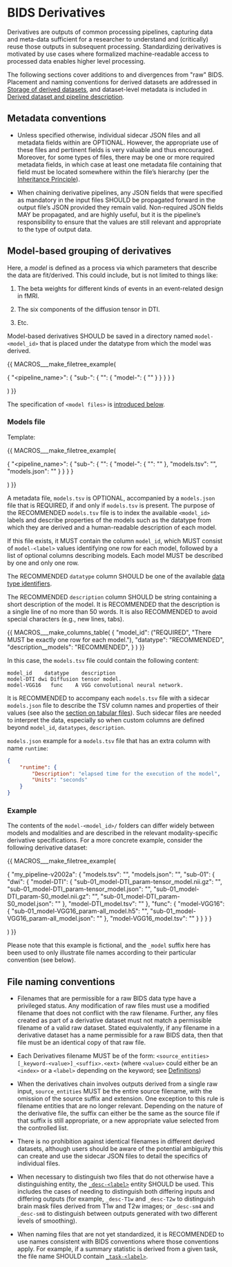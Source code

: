 # BIDS Derivatives

Derivatives are outputs of common processing pipelines, capturing data and
meta-data sufficient for a researcher to understand and (critically) reuse those
outputs in subsequent processing.
Standardizing derivatives is motivated by use cases where formalized
machine-readable access to processed data enables higher level processing.

The following sections cover additions to and divergences from "raw" BIDS.
Placement and naming conventions for derived datasets are addressed in
[Storage of derived datasets][storage], and dataset-level metadata is included
in [Derived dataset and pipeline description][derived-dataset-description].

## Metadata conventions

-   Unless specified otherwise, individual sidecar JSON files and all metadata
    fields within are OPTIONAL. However, the appropriate use of these files and
    pertinent fields is very valuable and thus encouraged. Moreover, for some
    types of files, there may be one or more required metadata fields, in which
    case at least one metadata file containing that field must be located
    somewhere within the file’s hierarchy (per the
    [Inheritance Principle](../02-common-principles.md#the-inheritance-principle)).

-   When chaining derivative pipelines, any JSON fields that were specified as
    mandatory in the input files SHOULD be propagated forward in the output
    file’s JSON provided they remain valid. Non-required JSON fields MAY be
    propagated, and are highly useful, but it is the pipeline’s responsibility
    to ensure that the values are still relevant and appropriate to the type of
    output data.

## Model-based grouping of derivatives

Here, a *model* is defined as a process via which parameters that describe
the data are fit/derived. This could include, but is not limited to things
like:

1.  The beta weights for different kinds of events in an event-related design
    in fMRI.

1.  The six components of the diffusion tensor in DTI.

1.  Etc.

Model-based derivatives SHOULD be saved in a directory named `model-<model_id>`
that is placed under the datatype from which the model was derived.

{{ MACROS___make_filetree_example(

   {
   "<pipeline_name>": {
      "sub-<label>": {
         "<datatype>": {
            "model-<label>": {
                "<model files>"
            }
         }
      }
   }
   }

) }}


The specification of `<model files>` is [introduced below](#file-naming-conventions).

### Models file

Template:

{{ MACROS___make_filetree_example(

   {
   "<pipeline_name>": {
      "sub-<label>": {
         "<datatype>": {
            "model-<label>": {
                "<model files>": ""
            },
            "models.tsv": "",
            "models.json": ""
         }
      }
   }
   }

) }}

A metadata file, `models.tsv` is OPTIONAL, accompanied by
a `models.json` file that is REQUIRED, if and only if `models.tsv` is present.
The purpose of the RECOMMENDED `models.tsv` file is to index the available
`<model_id>` labels and describe properties of the models such as the datatype
from which they are derived and a human-readable description of each model.

If this file exists, it MUST contain the column `model_id`,
which MUST consist of `model-<label>` values identifying one row for each model,
followed by a list of optional columns describing models.
Each model MUST be described by one and only one row.

The RECOMMENDED `datatype` column SHOULD be one of the available
[data type identifiers](../02-common-principles.md#definitions).

The RECOMMENDED `description` column SHOULD be string containing a short description
of the model. It is RECOMMENDED that the description is a single line of no more than
50 words. It is also RECOMMENDED to avoid special characters (e.g., new lines, tabs).

<!-- This block generates a columns table.
The definitions of these fields can be found in
  src/schema/objects/columns.yaml
and a guide for using macros can be found at
 https://github.com/bids-standard/bids-specification/blob/master/macros_doc.md
-->
{{ MACROS___make_columns_table(
   {
      "model_id": ("REQUIRED", "There MUST be exactly one row for each model."),
      "datatype": "RECOMMENDED",
      "description__models": "RECOMMENDED",
   }
) }}

In this case, the `models.tsv` file could contain the following content:

```Text
model_id    datatype    description
model-DTI dwi Diffusion tensor model.
model-VGG16   func    A VGG convolutional neural network.
```

It is RECOMMENDED to accompany each `models.tsv` file with a sidecar
`models.json` file to describe the TSV column names and properties of their values (see also
the [section on tabular files](../02-common-principles.md#tabular-files)).
Such sidecar files are needed to interpret the data, especially so when
custom columns are defined beyond `model_id`, `datatypes`, `description`.

`models.json` example for a `models.tsv` file that has an extra column with name `runtime`:

```JSON
{
    "runtime": {
        "Description": "elapsed time for the execution of the model",
        "Units": "seconds"
    }
}
```

### Example

The contents of the `model-<model_id>/` folders can differ widely between models
and modalities and are described in the relevant modality-specific derivative
specifications. For a more concrete example, consider the following
derivative dataset:

{{ MACROS___make_filetree_example(

   {
   "my_pipeline-v2002a": {
      "models.tsv": "",
      "models.json": "",
      "sub-01": {
         "dwi": {
            "model-DTI": {
                "sub-01_model-DTI_param-tensor_model.nii.gz": "",
                "sub-01_model-DTI_param-tensor_model.json": "",
                "sub-01_model-DTI_param-S0_model.nii.gz": "",
                "sub-01_model-DTI_param-S0_model.json": ""
            },
            "model-DTI_model.tsv": ""
         },
         "func": {
            "model-VGG16": {
                "sub-01_model-VGG16_param-all_model.h5": "",
                "sub-01_model-VGG16_param-all_model.json": ""
            },
            "model-VGG16_model.tsv": ""
         }
      }
   }
   }

) }}

Please note that this example is fictional, and the `_model` suffix here has been
used to only illustrate file names according to their particular convention (see below).

## File naming conventions

-   Filenames that are permissible for a raw BIDS data type have a privileged
    status. Any modification of raw files must use a modified filename that does
    not conflict with the raw filename. Further, any files created as part of a
    derivative dataset must not match a permissible filename of a valid raw
    dataset. Stated equivalently, if any filename in a derivative dataset has a
    name permissible for a raw BIDS data, then that file must be an identical
    copy of that raw file.

-   Each Derivatives filename MUST be of the form:
    `<source_entities>[_keyword-<value>]_<suffix>.<ext>`
    (where `<value>` could either be an `<index>` or a `<label>` depending on
    the keyword; see [Definitions][definitions])

-   When the derivatives chain involves outputs derived from a single raw input,
    `source_entities` MUST be the entire source filename, with the omission of
    the source suffix and extension. One exception to this rule is filename
    entities that are no longer relevant. Depending on the nature of the
    derivative file, the suffix can either be the same as the source file if
    that suffix is still appropriate, or a new appropriate value selected from
    the controlled list.

-   There is no prohibition against identical filenames in different derived
    datasets, although users should be aware of the potential ambiguity this can
    create and use the sidecar JSON files to detail the specifics of individual
    files.

-   When necessary to distinguish two files that do not otherwise have a
    distinguishing entity, the [`_desc-<label>`](../appendices/entities.md#desc)
    entity SHOULD be used.
    This includes the cases of needing to distinguish both differing inputs and
    differing outputs (for example, `_desc-T1w` and `_desc-T2w` to distinguish
    brain mask files derived from T1w and T2w images;
    or `_desc-sm4` and `_desc-sm8` to distinguish between outputs generated with
    two different levels of smoothing).

-   When naming files that are not yet standardized, it is RECOMMENDED to use
    names consistent with BIDS conventions where those conventions apply.
    For example, if a summary statistic is derived from a given task, the file
    name SHOULD contain [`_task-<label>`](../appendices/entities.md#task).

<!-- Link Definitions -->

[definitions]: ../02-common-principles.md#definitions

[storage]: ../02-common-principles.md#storage-of-derived-datasets

[derived-dataset-description]: ../03-modality-agnostic-files.md#derived-dataset-and-pipeline-description
